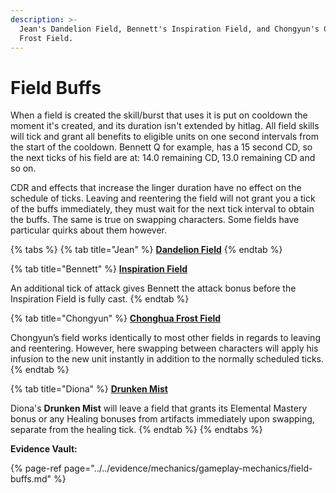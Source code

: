 ```yaml
---
description: >-
  Jean's Dandelion Field, Bennett's Inspiration Field, and Chongyun's Chonghua
  Frost Field.
---
```


# Field Buffs

When a field is created the skill/burst that uses it is put on cooldown the moment it's created, and its duration isn't extended by hitlag. All field skills will tick and grant all benefits to eligible units on one second intervals from the start of the cooldown. Bennett Q for example, has a 15 second CD, so the next ticks of his field are at: 14.0 remaining CD, 13.0 remaining CD and so on.

CDR and effects that increase the linger duration have no effect on the schedule of ticks. Leaving and reentering the field will not grant you a tick of the buffs immediately, they must wait for the next tick interval to obtain the buffs. The same is true on swapping characters. Some fields have particular quirks about them however.

{% tabs %}
{% tab title="Jean" %}
[**Dandelion Field**](../../characters/anemo/jean.md#attacks)
{% endtab %}

{% tab title="Bennett" %}
[**Inspiration Field**](../../characters/pyro/bennett.md#attacks)

An additional tick of attack gives Bennett the attack bonus before the Inspiration Field is fully cast.
{% endtab %}

{% tab title="Chongyun" %}
[**Chonghua Frost Field**](../../characters/cryo/chongyun.md#attacks)

Chongyun’s field works identically to most other fields in regards to leaving and reentering. However, here swapping between characters will apply his infusion to the new unit instantly in addition to the normally scheduled ticks.
{% endtab %}

{% tab title="Diona" %}
[**Drunken Mist**](https://library.keqingmains.com/characters/cryo/diona#attacks)

Diona's **Drunken Mist** will leave a field that grants its Elemental Mastery bonus or any Healing bonuses from artifacts immediately upon swapping, separate from the healing tick.
{% endtab %}
{% endtabs %}

**Evidence Vault:**

{% page-ref page="../../evidence/mechanics/gameplay-mechanics/field-buffs.md" %}

